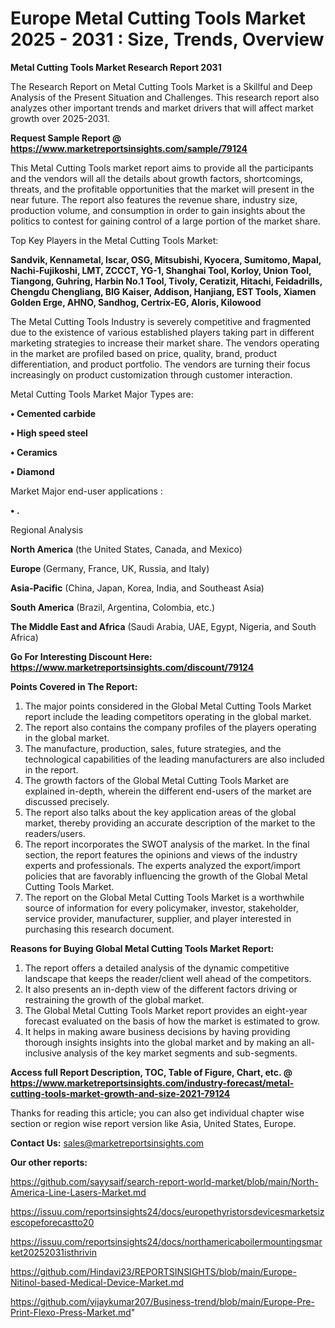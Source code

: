 # Europe Metal Cutting Tools Market 2025 - 2031 : Size, Trends, Overview

<strong>Metal Cutting Tools Market Research Report 2031</strong>

The Research Report on Metal Cutting Tools Market is a Skillful and Deep Analysis of the Present Situation and Challenges. This research report also analyzes other important trends and market drivers that will affect market growth over 2025-2031.

<strong>Request Sample Report @ <a href=https://www.marketreportsinsights.com/sample/79124>https://www.marketreportsinsights.com/sample/79124</a></strong>

This Metal Cutting Tools market report aims to provide all the participants and the vendors will all the details about growth factors, shortcomings, threats, and the profitable opportunities that the market will present in the near future. The report also features the revenue share, industry size, production volume, and consumption in order to gain insights about the politics to contest for gaining control of a large portion of the market share.

Top Key Players in the Metal Cutting Tools Market:

<strong>Sandvik, Kennametal, Iscar, OSG, Mitsubishi, Kyocera, Sumitomo, Mapal, Nachi-Fujikoshi, LMT, ZCCCT, YG-1, Shanghai Tool, Korloy, Union Tool, Tiangong, Guhring, Harbin No.1 Tool, Tivoly, Ceratizit, Hitachi, Feidadrills, Chengdu Chengliang, BIG Kaiser, Addison, Hanjiang, EST Tools, Xiamen Golden Erge, AHNO, Sandhog, Certrix-EG, Aloris, Kilowood</strong>

The Metal Cutting Tools Industry is severely competitive and fragmented due to the existence of various established players taking part in different marketing strategies to increase their market share. The vendors operating in the market are profiled based on price, quality, brand, product differentiation, and product portfolio. The vendors are turning their focus increasingly on product customization through customer interaction.

Metal Cutting Tools Market Major Types are:

<strong>• Cemented carbide

• High speed steel

• Ceramics

• Diamond</strong>

Market Major end-user applications :

<strong>• .</strong>

Regional Analysis

</u><strong><b>North America</b></strong> (the United States, Canada, and Mexico)

<strong><b>Europe </b></strong>(Germany, France, UK, Russia, and Italy)

<strong><b>Asia-Pacific</b></strong> (China, Japan, Korea, India, and Southeast Asia)

<strong><b>South America</b></strong> (Brazil, Argentina, Colombia, etc.)

<strong><b>The Middle East and Africa</b></strong> (Saudi Arabia, UAE, Egypt, Nigeria, and South Africa)

<strong>Go For Interesting Discount Here: <a href=https://www.marketreportsinsights.com/discount/79124>https://www.marketreportsinsights.com/discount/79124</a></strong>

<strong>Points Covered in The Report:</strong>
<ol>
  <li>The major points considered in the Global Metal Cutting Tools Market report include the leading competitors operating in the global market.</li>
  <li>The report also contains the company profiles of the players operating in the global market.</li>
  <li>The manufacture, production, sales, future strategies, and the technological capabilities of the leading manufacturers are also included in the report.</li>
  <li>The growth factors of the Global Metal Cutting Tools Market are explained in-depth, wherein the different end-users of the market are discussed precisely.</li>
  <li>The report also talks about the key application areas of the global market, thereby providing an accurate description of the market to the readers/users.</li>
  <li>The report incorporates the SWOT analysis of the market. In the final section, the report features the opinions and views of the industry experts and professionals. The experts analyzed the export/import policies that are favorably influencing the growth of the Global Metal Cutting Tools Market.</li>
  <li>The report on the Global Metal Cutting Tools Market is a worthwhile source of information for every policymaker, investor, stakeholder, service provider, manufacturer, supplier, and player interested in purchasing this research document.</li>
</ol>
<strong>Reasons for Buying Global Metal Cutting Tools Market Report:</strong>

<ol>
  <li>The report offers a detailed analysis of the dynamic competitive landscape that keeps the reader/client well ahead of the competitors.</li>
  <li>It also presents an in-depth view of the different factors driving or restraining the growth of the global market.</li>
  <li>The Global Metal Cutting Tools Market report provides an eight-year forecast evaluated on the basis of how the market is estimated to grow.</li>
  <li>It helps in making aware business decisions by having providing thorough insights insights into the global market and by making an all-inclusive analysis of the key market segments and sub-segments.</li>
</ol>
<strong>Access full Report Description, TOC, Table of Figure, Chart, etc. @ <a href=https://www.marketreportsinsights.com/industry-forecast/metal-cutting-tools-market-growth-and-size-2021-79124>https://www.marketreportsinsights.com/industry-forecast/metal-cutting-tools-market-growth-and-size-2021-79124</a></strong>


Thanks for reading this article; you can also get individual chapter wise section or region wise report version like Asia, United States, Europe.

<strong>Contact Us:</strong>
sales@marketreportsinsights.com

<strong>Our other reports:</strong>

<a href=https://github.com/sayysaif/search-report-world-market/blob/main/North-America-Line-Lasers-Market.md>https://github.com/sayysaif/search-report-world-market/blob/main/North-America-Line-Lasers-Market.md</a>

<a href=https://issuu.com/reportsinsights24/docs/europethyristorsdevicesmarketsizescopeforecastto20>https://issuu.com/reportsinsights24/docs/europethyristorsdevicesmarketsizescopeforecastto20</a>

<a href=https://issuu.com/reportsinsights24/docs/northamericaboilermountingsmarket20252031isthrivin>https://issuu.com/reportsinsights24/docs/northamericaboilermountingsmarket20252031isthrivin</a>

<a href=https://github.com/Hindavi23/REPORTSINSIGHTS/blob/main/Europe-Nitinol-based-Medical-Device-Market.md>https://github.com/Hindavi23/REPORTSINSIGHTS/blob/main/Europe-Nitinol-based-Medical-Device-Market.md</a>

<a href=https://github.com/vijaykumar207/Business-trend/blob/main/Europe-Pre-Print-Flexo-Press-Market.md>https://github.com/vijaykumar207/Business-trend/blob/main/Europe-Pre-Print-Flexo-Press-Market.md</a>"
